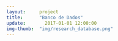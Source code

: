 ```yaml
---  
layout:     project  
title:      "Banco de Dados"
update:       2017-01-01 12:00:00  
img-thumb:  "img/research_database.png"
---  
```

